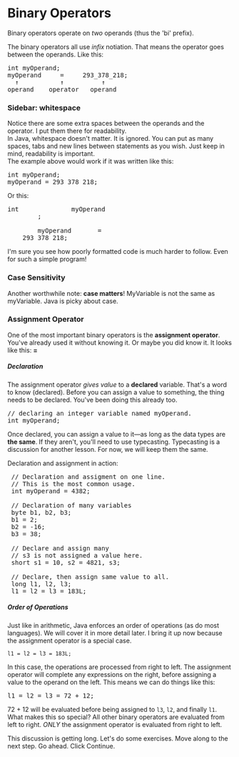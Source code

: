 # Binary Operators
Binary operators operate on _two_ operands (thus the 'bi' prefix).

The binary operators all use *infix* notiation. That means the operator goes between the operands. Like this:
<pre class="file">
int myOperand;
myOperand     =     293_378_218;
  &uarr;           &uarr;          &uarr;
operand    operator   operand
</pre>

### Sidebar: whitespace
Notice there are some extra spaces between the operands and the operator. I put them there for readability.  
In Java, whitespace doesn't matter. 
It is ignored. You can put as many spaces, tabs and new lines between statements as you wish. Just keep in mind, readability is important.  
The example above would work if it was written like this:

<pre class="file">
int myOperand;
myOperand = 293_378_218;
</pre>

Or this:

<pre class="file">
int              myOperand
        ;

        myOperand       =
    293_378_218;
</pre>

I'm sure you see how poorly formatted code is much harder to follow. Even for such a simple program!
### Case Sensitivity
Another worthwhile note: **case matters**\! MyVariable is not the same as myVariable. Java is picky about case.

### Assignment Operator
One of the most important binary operators is the **assignment operator**. You've already used it without knowing it. Or maybe you did know it. It looks like this: **=**

##### Declaration
The assignment operator _gives value_ to a **declared** variable. That's a word to know \(declared\). Before you can assign a value to something, the thing needs to be declared. You've been doing this already too.  

<pre class="file">
// declaring an integer variable named myOperand.
int myOperand;
</pre>

Once declared, you can assign a value to it&mdash;as long as the data types are **the same**. If they aren't, you'll need to use typecasting. Typecasting is a discussion for another lesson. For now, we will keep them the same.

Declaration and assignment in action:

<pre class="file">
 // Declaration and assigment on one line.
 // This is the most common usage.
 int myOperand = 4382;
 
 // Declaration of many variables
 byte b1, b2, b3;
 b1 = 2;
 b2 = -16;
 b3 = 38;
 
 // Declare and assign many
 // s3 is not assigned a value here.
 short s1 = 10, s2 = 4821, s3;
 
 // Declare, then assign same value to all.
 long l1, l2, l3;
 l1 = l2 = l3 = 183L;
</pre>

##### Order of Operations
Just like in arithmetic, Java enforces an order of operations \(as do most languages\). We will cover it in more detail later. I bring it up now because the assignment operator is a special case.
```
l1 = l2 = l3 = 183L;
```
In this case, the operations are processed from right to left. The assignment operator will complete any expressions on the right, before assigning a value to the operand on the left. This means we can do things like this:

<pre class="file">l1 = l2 = l3 = 72 + 12;</pre>

72 \+ 12 will be evaluated before being assigned to `l3`, `l2`, and finally `l1`. What makes this so special? All other binary operators are evaluated from left to right. _ONLY_ the assignment operator is evaluated from right to left.

This discussion is getting long. Let's do some exercises. Move along to the next step. Go ahead. Click Continue.  